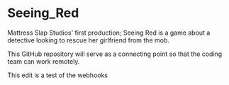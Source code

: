 # Seeing_Red
Mattress Slap Studios' first production; Seeing Red is a game about a detective looking to rescue her girlfriend from the mob.

This GitHub repository will serve as a connecting point so that the coding team can work remotely.

This edit is a test of the webhooks
